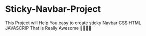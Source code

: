 # Sticky-Navbar-Project
This Project will Help You easy to create sticky Navbar CSS HTML  JAVASCRIP That is Really Awesome 👋👋😍🤌
